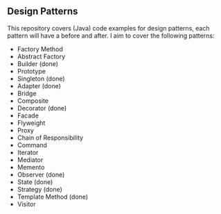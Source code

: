 ## Design Patterns

This repository covers (Java) code examples for design patterns, each pattern will have a before and after. I aim to cover the following patterns:

- Factory Method
- Abstract Factory
- Builder (done)
- Prototype
- Singleton (done)
- Adapter (done)
- Bridge
- Composite
- Decorator (done)
- Facade
- Flyweight
- Proxy
- Chain of Responsibility
- Command
- Iterator
- Mediator
- Memento
- Observer (done)
- State (done)
- Strategy (done)
- Template Method (done)
- Visitor
